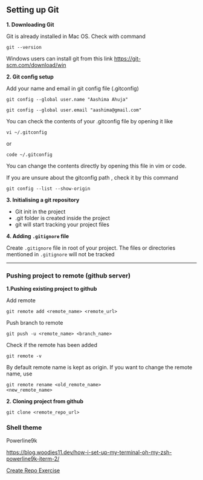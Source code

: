 ## Setting up Git

**1. Downloading Git**

Git is already installed in Mac OS. Check with command

```shell
git --version
```

Windows users can install git from this link
https://git-scm.com/download/win

**2. Git config setup**

Add your name and email in git config file (.gitconfig)

```shell
git config --global user.name "Aashima Ahuja"

git config --global user.email "aashima@gmail.com"

```

You can check the contents of your .gitconfig file by opening it like

```shell
vi ~/.gitconfig
```

or

```shell
code ~/.gitconfig
```

You can change the contents directly by opening this file in vim or code.

If you are unsure about the gitconfig path , check it by this command

```shell
git config --list --show-origin
```

**3. Initialising a git repository**

- Git init in the project
- .git folder is created inside the project
- git will start tracking your project files

**4. Adding `.gitignore` file**

Create `.gitignore` file in root of your project. The files or directories mentioned in `.gitignore` will not be tracked

---

### Pushing project to remote (github server)

**1.Pushing existing project to github**

Add remote

```shell
git remote add <remote_name> <remote_url>
```

Push branch to remote

```shell
git push -u <remote_name> <branch_name>
```

Check if the remote has been added

```shell
git remote -v
```

By default remote name is kept as origin. If you want to change the remote name, use

```shell
git remote rename <old_remote_name>
<new_remote_name>

```

**2. Cloning project from github**

`git clone <remote_repo_url>`

### Shell theme

Powerline9k

https://blog.woodies11.dev/how-i-set-up-my-terminal-oh-my-zsh-powerline9k-iterm-2/

[Create Repo Exercise](../exercises/creatingRepoExercise.md)
